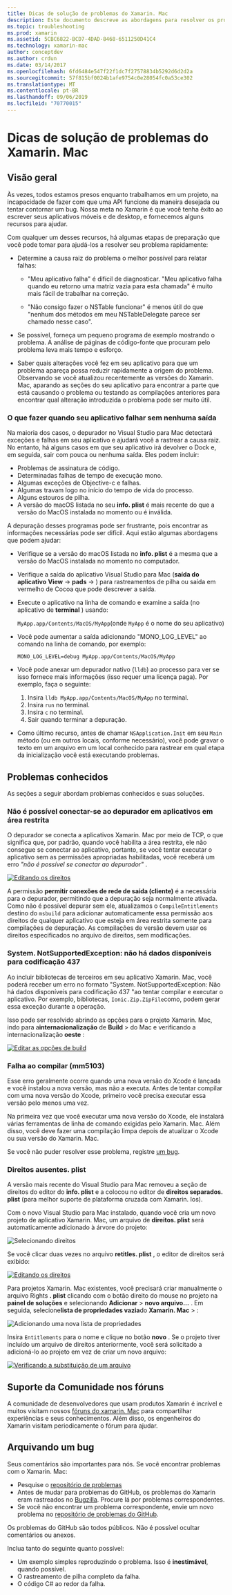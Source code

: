 ```yaml
---
title: Dicas de solução de problemas do Xamarin. Mac
description: Este documento descreve as abordagens para resolver os problemas encontrados ao desenvolver aplicativos Xamarin. Mac. Ele também discute maneiras de obter suporte.
ms.topic: troubleshooting
ms.prod: xamarin
ms.assetid: 5CBC6822-BCD7-4DAD-8468-6511250D41C4
ms.technology: xamarin-mac
author: conceptdev
ms.author: crdun
ms.date: 03/14/2017
ms.openlocfilehash: 6fd6484e547f22f1dc7f27578834b5292d6d2d2a
ms.sourcegitcommit: 57f815bf0024b1afe9754c0e28054fc0a53ce302
ms.translationtype: MT
ms.contentlocale: pt-BR
ms.lasthandoff: 09/06/2019
ms.locfileid: "70770015"
---
```

# <a name="xamarinmac-troubleshooting-tips"></a>Dicas de solução de problemas do Xamarin. Mac

## <a name="overview"></a>Visão geral

Às vezes, todos estamos presos enquanto trabalhamos em um projeto, na incapacidade de fazer com que uma API funcione da maneira desejada ou tentar contornar um bug. Nossa meta no Xamarin é que você tenha êxito ao escrever seus aplicativos móveis e de desktop, e fornecemos alguns recursos para ajudar.

Com qualquer um desses recursos, há algumas etapas de preparação que você pode tomar para ajudá-los a resolver seu problema rapidamente:

- Determine a causa raiz do problema o melhor possível para relatar falhas:

  - "Meu aplicativo falha" é difícil de diagnosticar. "Meu aplicativo falha quando eu retorno uma matriz vazia para esta chamada" é muito mais fácil de trabalhar na correção.

  - "Não consigo fazer o NSTable funcionar" é menos útil do que "nenhum dos métodos em meu NSTableDelegate parece ser chamado nesse caso".

- Se possível, forneça um pequeno programa de exemplo mostrando o problema. A análise de páginas de código-fonte que procuram pelo problema leva mais tempo e esforço.

- Saber quais alterações você fez em seu aplicativo para que um problema apareça possa reduzir rapidamente a origem do problema. Observando se você atualizou recentemente as versões do Xamarin. Mac, aparando as seções do seu aplicativo para encontrar a parte que está causando o problema ou testando as compilações anteriores para encontrar qual alteração introduzida o problema pode ser muito útil.

### <a name="what-to-do-when-your-app-crashes-with-no-output"></a>O que fazer quando seu aplicativo falhar sem nenhuma saída

Na maioria dos casos, o depurador no Visual Studio para Mac detectará exceções e falhas em seu aplicativo e ajudará você a rastrear a causa raiz. No entanto, há alguns casos em que seu aplicativo irá devolver o Dock e, em seguida, sair com pouca ou nenhuma saída. Eles podem incluir:

- Problemas de assinatura de código.
- Determinadas falhas de tempo de execução mono.
- Algumas exceções de Objective-c e falhas.
- Algumas travam logo no início do tempo de vida do processo.
- Alguns estouros de pilha.
- A versão do macOS listada no seu **info. plist** é mais recente do que a versão do MacOS instalada no momento ou é inválida.

A depuração desses programas pode ser frustrante, pois encontrar as informações necessárias pode ser difícil. Aqui estão algumas abordagens que podem ajudar:

- Verifique se a versão do macOS listada no **info. plist** é a mesma que a versão do MacOS instalada no momento no computador.
- Verifique a saída do aplicativo Visual Studio para Mac (**saída do aplicativo** **View** -> **pads** -> ) para rastreamentos de pilha ou saída em vermelho de Cocoa que pode descrever a saída.
- Execute o aplicativo na linha de comando e examine a saída (no aplicativo de **terminal** ) usando:

  `MyApp.app/Contents/MacOS/MyApp`(onde `MyApp` é o nome do seu aplicativo)
- Você pode aumentar a saída adicionando "MONO_LOG_LEVEL" ao comando na linha de comando, por exemplo:

  `MONO_LOG_LEVEL=debug MyApp.app/Contents/MacOS/MyApp`
- Você pode anexar um depurador nativo (`lldb`) ao processo para ver se isso fornece mais informações (isso requer uma licença paga). Por exemplo, faça o seguinte:

  1. Insira `lldb MyApp.app/Contents/MacOS/MyApp` no terminal.
  2. Insira `run` no terminal.
  3. Insira `c` no terminal.
  4. Sair quando terminar a depuração.
- Como último recurso, antes de chamar `NSApplication.Init` em seu `Main` método (ou em outros locais, conforme necessário), você pode gravar o texto em um arquivo em um local conhecido para rastrear em qual etapa da inicialização você está executando problemas.

## <a name="known-issues"></a>Problemas conhecidos

As seções a seguir abordam problemas conhecidos e suas soluções.

### <a name="unable-to-connect-to-the-debugger-in-sandboxed-apps"></a>Não é possível conectar-se ao depurador em aplicativos em área restrita

O depurador se conecta a aplicativos Xamarin. Mac por meio de TCP, o que significa que, por padrão, quando você habilita a área restrita, ele não consegue se conectar ao aplicativo, portanto, se você tentar executar o aplicativo sem as permissões apropriadas habilitadas, você receberá um erro *"não é possível se conectar ao depurador"* .

[![Editando os direitos](troubleshooting-images/debug01.png "Editando os direitos")](troubleshooting-images/debug01-large.png#lightbox)

A permissão **permitir conexões de rede de saída (cliente)** é a necessária para o depurador, permitindo que a depuração seja normalmente ativada. Como não é possível depurar sem ele, atualizamos o `CompileEntitlements` destino do `msbuild` para adicionar automaticamente essa permissão aos direitos de qualquer aplicativo que esteja em área restrita somente para compilações de depuração. As compilações de versão devem usar os direitos especificados no arquivo de direitos, sem modificações.

### <a name="systemnotsupportedexception-no-data-is-available-for-encoding-437"></a>System. NotSupportedException: não há dados disponíveis para codificação 437

Ao incluir bibliotecas de terceiros em seu aplicativo Xamarin. Mac, você poderá receber um erro no formato "System. NotSupportedException: Não há dados disponíveis para codificação 437 "ao tentar compilar e executar o aplicativo. Por exemplo, bibliotecas, `Ionic.Zip.ZipFile`como, podem gerar essa exceção durante a operação.

Isso pode ser resolvido abrindo as opções para o projeto Xamarin. Mac, indo para a**internacionalização** de **Build** > do Mac e verificando a internacionalização **oeste** :

[![Editar as opções de build](troubleshooting-images/issue01.png "Editar as opções de build")](troubleshooting-images/issue01-large.png#lightbox)

### <a name="failed-to-compile-mm5103"></a>Falha ao compilar (mm5103)

Esse erro geralmente ocorre quando uma nova versão do Xcode é lançada e você instalou a nova versão, mas não a executa. Antes de tentar compilar com uma nova versão do Xcode, primeiro você precisa executar essa versão pelo menos uma vez.

Na primeira vez que você executar uma nova versão do Xcode, ele instalará várias ferramentas de linha de comando exigidas pelo Xamarin. Mac. Além disso, você deve fazer uma compilação limpa depois de atualizar o Xcode ou sua versão do Xamarin. Mac.

Se você não puder resolver esse problema, registre [um bug](#filing-a-bug).

### <a name="missing-entitlementsplist"></a>Direitos ausentes. plist

A versão mais recente do Visual Studio para Mac removeu a seção de direitos do editor do **info. plist** e a colocou no editor de **direitos separados. plist** (para melhor suporte de plataforma cruzada com Xamarin. Ios).

Com o novo Visual Studio para Mac instalado, quando você cria um novo projeto de aplicativo Xamarin. Mac, um arquivo de **direitos. plist** será automaticamente adicionado à árvore do projeto:

![Selecionando direitos](troubleshooting-images/entitlements01.png "Selecionando direitos")

Se você clicar duas vezes no arquivo **retitles. plist** , o editor de direitos será exibido:

[![Editando os direitos](troubleshooting-images/entitlements02.png "Editando os direitos")](troubleshooting-images/entitlements02-large.png#lightbox)

Para projetos Xamarin. Mac existentes, você precisará criar manualmente o arquivo Rights **. plist** clicando com o botão direito do mouse no projeto na **painel de soluções** e selecionando **Adicionar** > **novo arquivo...** . Em seguida, selecione**lista de propriedades vazia**do **Xamarin. Mac** > :

![Adicionando uma nova lista de propriedades](troubleshooting-images/entitlements03.png "Adicionando uma nova lista de propriedades")

Insira `Entitlements` para o nome e clique no botão **novo** . Se o projeto tiver incluído um arquivo de direitos anteriormente, você será solicitado a adicioná-lo ao projeto em vez de criar um novo arquivo:

[![Verificando a substituição de um arquivo](troubleshooting-images/entitlements04.png "Verificando a substituição de um arquivo")](troubleshooting-images/entitlements04-large.png#lightbox)

## <a name="community-support-on-the-forums"></a>Suporte da Comunidade nos fóruns

A comunidade de desenvolvedores que usam produtos Xamarin é incrível e muitos visitam nossos [fóruns do xamarin. Mac](http://forums.xamarin.com/categories/mac) para compartilhar experiências e seus conhecimentos. Além disso, os engenheiros do Xamarin visitam periodicamente o fórum para ajudar.

<a name="filing-a-bug"/>

## <a name="filing-a-bug"></a>Arquivando um bug

Seus comentários são importantes para nós. Se você encontrar problemas com o Xamarin. Mac:

- Pesquise o [repositório de problemas](https://github.com/xamarin/xamarin-macios/issues)
- Antes de mudar para problemas do GitHub, os problemas do Xamarin eram rastreados no [Bugzilla](https://bugzilla.xamarin.com/describecomponents.cgi). Procure lá por problemas correspondentes.
- Se você não encontrar um problema correspondente, envie um novo problema no [repositório de problemas do GitHub](https://github.com/xamarin/xamarin-macios/issues/new).

Os problemas do GitHub são todos públicos. Não é possível ocultar comentários ou anexos.

Inclua tanto do seguinte quanto possível:

- Um exemplo simples reproduzindo o problema. Isso é **inestimável**, quando possível.
- O rastreamento de pilha completo da falha.
- O código C# ao redor da falha.
